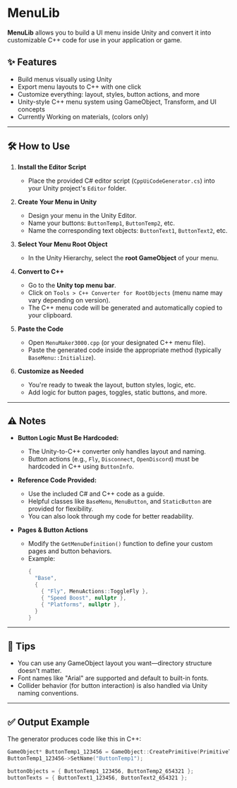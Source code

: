 # MenuLib

**MenuLib** allows you to build a UI menu inside Unity and convert it into customizable C++ code for use in your application or game.

## ✨ Features
- Build menus visually using Unity
- Export menu layouts to C++ with one click
- Customize everything: layout, styles, button actions, and more
- Unity-style C++ menu system using GameObject, Transform, and UI concepts
- Currently Working on materials, (colors only)

---

## 🛠️ How to Use

1. **Install the Editor Script**
   - Place the provided C# editor script (`CppUiCodeGenerator.cs`) into your Unity project's `Editor` folder.

2. **Create Your Menu in Unity**
   - Design your menu in the Unity Editor.
   - Name your buttons: `ButtonTemp1`, `ButtonTemp2`, etc.
   - Name the corresponding text objects: `ButtonText1`, `ButtonText2`, etc.

3. **Select Your Menu Root Object**
   - In the Unity Hierarchy, select the **root GameObject** of your menu.

4. **Convert to C++**
   - Go to the **Unity top menu bar**.
   - Click on `Tools > C++ Converter for RootObjects` (menu name may vary depending on version).
   - The C++ menu code will be generated and automatically copied to your clipboard.

5. **Paste the Code**
   - Open `MenuMaker3000.cpp` (or your designated C++ menu file).
   - Paste the generated code inside the appropriate method (typically `BaseMenu::Initialize`).

6. **Customize as Needed**
   - You're ready to tweak the layout, button styles, logic, etc.
   - Add logic for button pages, toggles, static buttons, and more.

---

## ⚠️ Notes

- **Button Logic Must Be Hardcoded:**
  - The Unity-to-C++ converter only handles layout and naming.
  - Button actions (e.g., `Fly`, `Disconnect`, `OpenDiscord`) must be hardcoded in C++ using `ButtonInfo`.

- **Reference Code Provided:**
  - Use the included C# and C++ code as a guide.
  - Helpful classes like `BaseMenu`, `MenuButton`, and `StaticButton` are provided for flexibility.
  - You can also look through my code for better readability.

- **Pages & Button Actions**
  - Modify the `GetMenuDefinition()` function to define your custom pages and button behaviors.
  - Example:
    ```cpp
    {
      "Base",
      {
        { "Fly", MenuActions::ToggleFly },
        { "Speed Boost", nullptr },
        { "Platforms", nullptr },
      }
    }
    ```
---

## 🧠 Tips
- You can use any GameObject layout you want—directory structure doesn't matter.
- Font names like "Arial" are supported and default to built-in fonts.
- Collider behavior (for button interaction) is also handled via Unity naming conventions.

---

## ✅ Output Example

The generator produces code like this in C++:

```cpp
GameObject* ButtonTemp1_123456 = GameObject::CreatePrimitive(PrimitiveType::Cube);
ButtonTemp1_123456->SetName("ButtonTemp1");

buttonObjects = { ButtonTemp1_123456, ButtonTemp2_654321 };
buttonTexts = { ButtonText1_123456, ButtonText2_654321 };
```

